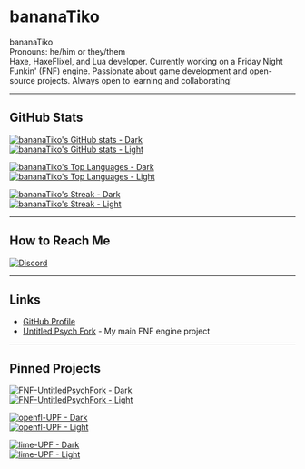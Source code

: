 # bananaTiko

bananaTiko  
Pronouns: he/him or they/them  
Haxe, HaxeFlixel, and Lua developer. Currently working on a Friday Night Funkin' (FNF) engine. Passionate about game development and open-source projects. Always open to learning and collaborating!

---

## GitHub Stats

[![bananaTiko's GitHub stats - Dark](https://github-readme-stats.vercel.app/api?username=bananaTiko&show_icons=true&theme=dark&hide_border=true#gh-dark-mode-only)](https://github.com/anuraghazra/github-readme-stats#gh-dark-mode-only)  
[![bananaTiko's GitHub stats - Light](https://github-readme-stats.vercel.app/api?username=bananaTiko&show_icons=true&theme=default&hide_border=true#gh-light-mode-only)](https://github.com/anuraghazra/github-readme-stats#gh-light-mode-only)  

[![bananaTiko's Top Languages - Dark](https://github-readme-stats.vercel.app/api/top-langs/?username=bananaTiko&layout=compact&theme=dark&hide_border=true#gh-dark-mode-only)](https://github.com/anuraghazra/github-readme-stats#gh-dark-mode-only)  
[![bananaTiko's Top Languages - Light](https://github-readme-stats.vercel.app/api/top-langs/?username=bananaTiko&layout=compact&theme=default&hide_border=true#gh-light-mode-only)](https://github.com/anuraghazra/github-readme-stats#gh-light-mode-only)  

[![bananaTiko's Streak - Dark](https://streak-stats.demolab.com?user=bananaTiko&theme=dark&hide_border=true#gh-dark-mode-only)](https://streak-stats.demolab.com?user=bananaTiko&theme=dark&hide_border=true)  
[![bananaTiko's Streak - Light](https://streak-stats.demolab.com?user=bananaTiko&theme=default&hide_border=true#gh-light-mode-only)](https://streak-stats.demolab.com?user=bananaTiko&theme=default&hide_border=true)

---

## How to Reach Me

[![Discord](https://skillicons.dev/icons?i=discord&theme=dark)](https://discordapp.com/users/990121240062730250)

---

## Links

- [GitHub Profile](https://github.com/bananaTiko)
- [Untitled Psych Fork](https://github.com/Untitled-Psych-Fork) - My main FNF engine project

---

## Pinned Projects

[![FNF-UntitledPsychFork - Dark](https://github-readme-stats.vercel.app/api/pin/?username=bananaTiko&repo=FNF-UntitledPsychFork&theme=dark&hide_border=true#gh-dark-mode-only)](https://github.com/bananaTiko/FNF-UntitledPsychFork)  
[![FNF-UntitledPsychFork - Light](https://github-readme-stats.vercel.app/api/pin/?username=bananaTiko&repo=FNF-UntitledPsychFork&theme=default&hide_border=true#gh-light-mode-only)](https://github.com/bananaTiko/FNF-UntitledPsychFork)  

[![openfl-UPF - Dark](https://github-readme-stats.vercel.app/api/pin/?username=Untitled-Psych-Fork&repo=openfl-UPF&theme=dark&hide_border=true#gh-dark-mode-only)](https://github.com/Untitled-Psych-Fork/openfl-UPF)  
[![openfl-UPF - Light](https://github-readme-stats.vercel.app/api/pin/?username=Untitled-Psych-Fork&repo=openfl-UPF&theme=default&hide_border=true#gh-light-mode-only)](https://github.com/Untitled-Psych-Fork/openfl-UPF)  

[![lime-UPF - Dark](https://github-readme-stats.vercel.app/api/pin/?username=Untitled-Psych-Fork&repo=lime-UPF&theme=dark&hide_border=true#gh-dark-mode-only)](https://github.com/Untitled-Psych-Fork/lime-UPF)  
[![lime-UPF - Light](https://github-readme-stats.vercel.app/api/pin/?username=Untitled-Psych-Fork&repo=lime-UPF&theme=default&hide_border=true#gh-light-mode-only)](https://github.com/Untitled-Psych-Fork/lime-UPF)